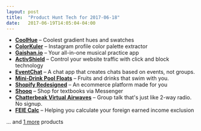 ```yaml
---
layout: post
title:  "Product Hunt Tech for 2017-06-18"
date:   2017-06-19T14:05:04-04:00
---
```


* **[CoolHue](https://www.producthunt.com/posts/coolhue?utm_campaign=producthunt-api&utm_medium=api&utm_source=Application%3A+Daily+Digest+RSS+%28ID%3A+3202%29)** – Coolest gradient hues and swatches
* **[ColorKuler](https://www.producthunt.com/posts/colorkuler?utm_campaign=producthunt-api&utm_medium=api&utm_source=Application%3A+Daily+Digest+RSS+%28ID%3A+3202%29)** – Instagram profile color palette extractor
* **[Gaishan.io](https://www.producthunt.com/posts/gaishan-io?utm_campaign=producthunt-api&utm_medium=api&utm_source=Application%3A+Daily+Digest+RSS+%28ID%3A+3202%29)** – Your all-in-one musical practice app
* **[ActivShield](https://www.producthunt.com/posts/activshield?utm_campaign=producthunt-api&utm_medium=api&utm_source=Application%3A+Daily+Digest+RSS+%28ID%3A+3202%29)** – Control your website traffic with click and block technology
* **[EventChat](https://www.producthunt.com/posts/eventchat?utm_campaign=producthunt-api&utm_medium=api&utm_source=Application%3A+Daily+Digest+RSS+%28ID%3A+3202%29)** – A chat app that creates chats based on events, not groups.
* **[Mini-Drink Pool Floats](https://www.producthunt.com/posts/mini-drink-pool-floats?utm_campaign=producthunt-api&utm_medium=api&utm_source=Application%3A+Daily+Digest+RSS+%28ID%3A+3202%29)** – Fruits and drinks that swim with you.
* **[Shopify Redesigned](https://www.producthunt.com/posts/shopify-redesigned?utm_campaign=producthunt-api&utm_medium=api&utm_source=Application%3A+Daily+Digest+RSS+%28ID%3A+3202%29)** – An ecommerce platform made for you
* **[Shooq](https://www.producthunt.com/posts/shooq?utm_campaign=producthunt-api&utm_medium=api&utm_source=Application%3A+Daily+Digest+RSS+%28ID%3A+3202%29)** – Shop for textbooks via Messenger
* **[Chatterbeak Virtual Airwaves](https://www.producthunt.com/posts/chatterbeak-virtual-airwaves?utm_campaign=producthunt-api&utm_medium=api&utm_source=Application%3A+Daily+Digest+RSS+%28ID%3A+3202%29)** – Group talk that's just like 2-way radio. No signup.
* **[FEIE Calc](https://www.producthunt.com/posts/feie-calc?utm_campaign=producthunt-api&utm_medium=api&utm_source=Application%3A+Daily+Digest+RSS+%28ID%3A+3202%29)** – Helping you calculate your foreign earned income exclusion

… and [1 more](https://www.producthunt.com/tech) products
